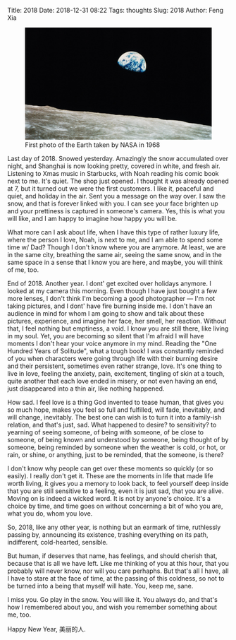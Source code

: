Title: 2018
Date: 2018-12-31 08:22
Tags: thoughts
Slug: 2018
Author: Feng Xia

<figure class="col s12">
  <img src="/images/1968%20earth.jpg"/>
  <figcaption>First photo of the Earth taken by NASA in 1968</figcaption>
</figure>

Last day of 2018. Snowed yesterday. Amazingly the snow accumulated
over night, and Shanghai is now looking pretty, covered in white, and
fresh air. Listening to Xmas music in Starbucks, with Noah reading his
comic book next to me. It's quiet. The shop just opened. I thought it
was already opened at 7, but it turned out we were the first
customers. I like it, peaceful and quiet, and holiday in the air. Sent
you a message on the way over. I saw the snow, and that is forever
linked with you. I can see your face brighten up and your prettiness
is captured in someone's camera. Yes, this is what you will like, and
I am happy to imagine how happy you will be.

What more can I ask about life, when I have this type of rather luxury
life, where the person I love, Noah, is next to me, and I am able to
spend some time w/ Dad? Though I don't know where you are anymore. At
least, we are in the same city, breathing the same air, seeing the
same snow, and in the same space in a sense that I know you are here,
and maybe, you will think of me, too.

End of 2018. Another year. I dont' get excited over holidays anymore. I
looked at my camera this morning. Even though I have just bought a
few more lenses, I don't think I'm becoming a good photographer
&mdash; I'm not taking pictures, and I dont' have fire burning inside
me. I don't have an audience in mind for whom I am going to show and
talk about these pictures, experience, and imagine her face, her
smell, her reaction. Without that, I feel nothing but emptiness, a
void. I know you are still there, like living in my soul. Yet, you are
becoming so silent that I'm afraid I will have moments I don't hear
your voice anymore in my mind. Reading the "One Hundred Years of
Solitude", what a tough book! I was constantly reminded of you when
characters were going through life with their burning desire and their
persistent, sometimes even rather strange, love. It's one thing to
live in love, feeling the anxiety, pain, excitement, tingling of skin
at a touch, quite another that each love ended in misery, or not even
having an end, just disappeared into a thin air, like nothing
happened.

How sad. I feel love is a thing God invented to tease human, that
gives you so much hope, makes you feel so full and fulfilled, will
fade, inevitably, and will change, inevitably. The best one can wish
is to turn it into a family-ish relation, and that's just, sad. What
happened to desire? to sensitivity? to yearning of seeing someone, of
being with someone, of be close to someone, of being known and
understood by someone, being thought of by someone, being reminded by
someone when the weather is cold, or hot, or rain, or shine, or
anything, just to be reminded, that the someone, is there?

I don't know why people can get over these moments so quickly (or so
easily). I really don't get it. These are the moments in life that
made life worth living, it gives you a memory to look back, to feel
yourself deep inside that you are still sensitive to a feeling, even
it is just sad, that you are alive. Moving on is indeed a wicked
word. It is not by anyone's choice. It's a choice by time, and time
goes on without concerning a bit of who you are, what you do, whom you
love.

So, 2018, like any other year, is nothing but an earmark of time,
ruthlessly passing by, announcing its existence, trashing everything
on its path, indifferent, cold-hearted, sensible.

But human, if deserves that name, has feelings, and should cherish
that, because that is all we have left. Like me thinking of you at
this hour, that you probably will never know, nor will you care
perhaphs. But that's all I have, all I have to stare at the face of
time, at the passing of this coldness, so not to be turned into a
being that myself will hate. You, keep me, sane.

I miss you. Go play in the snow. You will like it. You always do, and
that's how I remembered about you, and wish you remember something
about me, too.

Happy New Year, 美丽的人.
